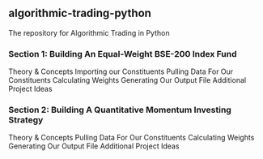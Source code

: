 ## algorithmic-trading-python
The repository for Algorithmic Trading in Python


### Section 1: Building An Equal-Weight BSE-200 Index Fund
Theory & Concepts
Importing our Constituents
Pulling Data For Our Constituents
Calculating Weights
Generating Our Output File
Additional Project Ideas

### Section 2: Building A Quantitative Momentum Investing Strategy
Theory & Concepts
Pulling Data For Our Constituents
Calculating Weights
Generating Our Output File
Additional Project Ideas
